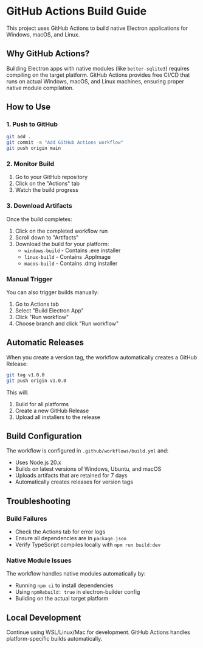 # GitHub Actions Build Guide

This project uses GitHub Actions to build native Electron applications for Windows, macOS, and Linux.

## Why GitHub Actions?

Building Electron apps with native modules (like `better-sqlite3`) requires compiling on the target platform. GitHub Actions provides free CI/CD that runs on actual Windows, macOS, and Linux machines, ensuring proper native module compilation.

## How to Use

### 1. Push to GitHub

```bash
git add .
git commit -m "Add GitHub Actions workflow"
git push origin main
```

### 2. Monitor Build

1. Go to your GitHub repository
2. Click on the "Actions" tab
3. Watch the build progress

### 3. Download Artifacts

Once the build completes:

1. Click on the completed workflow run
2. Scroll down to "Artifacts"
3. Download the build for your platform:
   - `windows-build` - Contains .exe installer
   - `linux-build` - Contains .AppImage
   - `macos-build` - Contains .dmg installer

### Manual Trigger

You can also trigger builds manually:

1. Go to Actions tab
2. Select "Build Electron App"
3. Click "Run workflow"
4. Choose branch and click "Run workflow"

## Automatic Releases

When you create a version tag, the workflow automatically creates a GitHub Release:

```bash
git tag v1.0.0
git push origin v1.0.0
```

This will:
1. Build for all platforms
2. Create a new GitHub Release
3. Upload all installers to the release

## Build Configuration

The workflow is configured in `.github/workflows/build.yml` and:

- Uses Node.js 20.x
- Builds on latest versions of Windows, Ubuntu, and macOS
- Uploads artifacts that are retained for 7 days
- Automatically creates releases for version tags

## Troubleshooting

### Build Failures

- Check the Actions tab for error logs
- Ensure all dependencies are in `package.json`
- Verify TypeScript compiles locally with `npm run build:dev`

### Native Module Issues

The workflow handles native modules automatically by:
- Running `npm ci` to install dependencies
- Using `npmRebuild: true` in electron-builder config
- Building on the actual target platform

## Local Development

Continue using WSL/Linux/Mac for development. GitHub Actions handles platform-specific builds automatically.